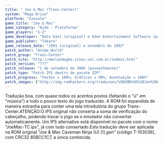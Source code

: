 ```yaml
---
title: " Joe & Mac (Trans-Center)"
system: "Mega Drive"
platform: "Console"
game_title: "Joe & Mac"
game_category: "Ação - Plataforma"
game_players: "1-2"
game_developer: "Data East (original) e Eden Entertainment Software (para Elite Systems)"
game_publisher: "Takara"
game_release_date: "1991 (original) e novembro de 1993"
patch_author: "Anime_World"
patch_group: "Trans-Center"
patch_site: "http://emulandogba.sites.uol.com.br/index2.html"
patch_version: "???"
patch_release: "1 de setembro de 2006 (povavelmente)"
patch_type: "Patch IPS dentro de pacote ZIP"
patch_progress: "Textos = 100%; Gráficos = 98%; Acentuação = 100%"
patch_images: ["http://img.romhackers.org/traducoes/%5BSMD%5D%20Joe%20&%20Mac%20-%20Trans-Center%20-%201.png","http://img.romhackers.org/traducoes/%5BSMD%5D%20Joe%20&%20Mac%20-%20Trans-Center%20-%202.png","http://img.romhackers.org/traducoes/%5BSMD%5D%20Joe%20&%20Mac%20-%20Trans-Center%20-%203.png"]
---
```

Tradução boa, com quase todos os acentos postos (faltando o "ú" em "música") e todo o pouco texto do jogo traduzido. A ROM foi expandida de maneira estranha para conter uma tela introdutória do grupo Trans-Center.ATENÇÃO:O IPS original não conserta a soma de verificação do cabeçalho, podendo travar o jogo se o emulador não consertar automaticamente. Um IPS alternativo está disponível no pacote com o nome "JoeMac-TC.ips", já com tudo consertado.Esta tradução deve ser aplicada na ROM original "Joe & Mac Caveman Ninja (U) [!].gen" (código T-103036), com CRC32 85BCC1C7, a única conhecida.